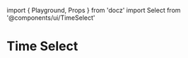 import { Playground, Props } from 'docz'
import Select from '@components/ui/TimeSelect'

# Time Select

<Props of={Select} />
